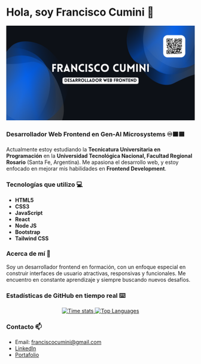 # Hola, soy Francisco Cumini 👋

![Banner de presentación](./banner.png)

### Desarrollador Web Frontend en Gen-AI Microsystems ♾️🟧🟦

Actualmente estoy estudiando la **Tecnicatura Universitaria en Programación** en la **Universidad Tecnológica Nacional, Facultad Regional Rosario** (Santa Fe, Argentina). Me apasiona el desarrollo web, y estoy enfocado en mejorar mis habilidades en **Frontend Development**.

### Tecnologías que utilizo 💻

- **HTML5**
- **CSS3**
- **JavaScript**
- **React**
- **Node JS**
- **Bootstrap**
- **Tailwind CSS**

### Acerca de mí 🚀

Soy un desarrollador frontend en formación, con un enfoque especial en construir interfaces de usuario atractivas, responsivas y funcionales. Me encuentro en constante aprendizaje y siempre buscando nuevos desafíos. 

### Estadísticas de GitHub en tiempo real ⌨️ 
<div align="center">
  <a href="https://github.com/IvanDec0">
    <img src="https://github-readme-stats.vercel.app/api/wakatime?username=@franciscocumini&layout=compact&theme=radical" alt="Time stats"/>
  </a>
  <a href="https://github.com/IvanDec0">
    <img src="https://github-readme-stats.vercel.app/api/top-langs/?username=FranciscoCuminiLondero&theme=radical" alt="Top Languages"/>
  </a>
</div>

### Contacto 📫

- Email: franciscocumini@gmail.com
- [LinkedIn](https://www.linkedin.com/in/francisco-cumini)
- [Portafolio](https://franciscocumini.com/)
